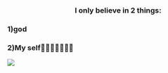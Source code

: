 <h3 align = "center" >I only believe in 2 things:</h3>

<h3 aling = "center"> 1)god </h3>

<h3 aling="center"> 2)My self🫰🤪🤙🤙🤙🤙🤙 </h3>

<img align = "center" src="https://media.tenor.com/HnJ-a1i_Bp8AAAAM/patrick-bateman-sigma.gif">
